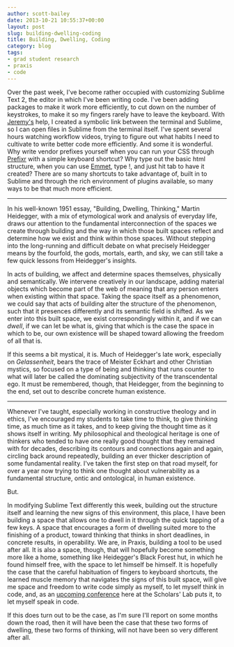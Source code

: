```yaml
---
author: scott-bailey
date: 2013-10-21 10:55:37+00:00
layout: post
slug: building-dwelling-coding
title: Building, Dwelling, Coding
category: blog
tags:
- grad student research
- praxis
- code
---
```


Over the past week, I've become rather occupied with customizing Sublime Text 2, the editor in which I've been writing code. I've been adding packages to make it work more efficiently, to cut down on the number of keystrokes, to make it so my fingers rarely have to leave the keyboard. With [Jeremy's](http://clioweb.org/) help, I created a symbolic link between the terminal and Sublime, so I can open files in Sublime from the terminal itself. I've spent several hours watching workflow videos, trying to figure out what habits I need to cultivate to write better code more efficiently. And some it is wonderful. Why write vendor prefixes yourself when you can run your CSS through [Prefixr](http://prefixr.com/) with a simple keyboard shortcut? Why type out the basic html structure, when you can use [Emmet](http://emmet.io/), type !, and just hit tab to have it created? There are so many shortcuts to take advantage of, built in to Sublime and through the rich environment of plugins available, so many ways to be that much more efficient.



* * *



In his well-known 1951 essay, "Building, Dwelling, Thinking," Martin Heidegger, with a mix of etymological work and analysis of everyday life, draws our attention to the fundamental interconnection of the spaces we create through building and the way in which those built spaces reflect and determine how we exist and think within those spaces. Without stepping into the long-running and difficult debate on what precisely Heidegger means by the fourfold, the gods, mortals, earth, and sky, we can still take a few quick lessons from Heidegger's insights.

In acts of building, we affect and determine spaces themselves, physically and semantically. We intervene creatively in our landscape, adding material objects which become part of the web of meaning that any person enters when existing within that space. Taking the space itself as a phenomenon, we could say that acts of building alter the structure of the phenomenon, such that it presences differently and its semantic field is shifted. As we enter into this built space, we exist correspondingly within it, and if we can _dwell_, if we can let be what is, giving that which is the case the space in which to be, our own existence will be shaped toward allowing the freedom of all that is.

If this seems a bit mystical, it is. Much of Heidegger's late work, especially on _Gelassenheit_, bears the trace of Meister Eckhart and other Christian mystics, so focused on a type of being and thinking that runs counter to what will later be called the dominating subjectivity of the transcendental ego. It must be remembered, though, that Heidegger, from the beginning to the end, set out to describe concrete human existence.



* * *



Whenever I've taught, especially working in constructive theology and in ethics, I've encouraged my students to take time to think, to give thinking time, as much time as it takes, and to keep giving the thought time as it shows itself in writing. My philosophical and theological heritage is one of thinkers who tended to have one really good thought that they remained with for decades, describing its contours and connections again and again, circling back around repeatedly, building an ever thicker description of some fundamental reality. I've taken the first step on that road myself, for over a year now trying to think one thought about vulnerability as a fundamental structure, ontic and ontological, in human existence.

But.

In modifying Sublime Text differently this week, building out the structure itself and learning the new signs of this environment, this place, I have been building a space that allows one to dwell in it through the quick tapping of a few keys. A space that encourages a form of dwelling suited more to the finishing of a product, toward thinking that thinks in short deadlines, in concrete results, in operability. We are, in Praxis, building a tool to be used after all. It is also a space, though, that will hopefully become something more like a home, something like Heidegger's Black Forest hut, in which he found himself free, with the space to let himself be himself. It is hopefully the case that the careful habituation of fingers to keyboard shortcuts, the learned muscle memory that navigates the signs of this built space, will give me space and freedom to write code simply as myself, to let myself think in code, and, as an [upcoming conference](http://codespeak.scholarslab.org/) here at the Scholars' Lab puts it, to let myself speak in code.

If this does turn out to be the case, as I'm sure I'll report on some months down the road, then it will have been the case that these two forms of dwelling, these two forms of thinking, will not have been so very different after all.

